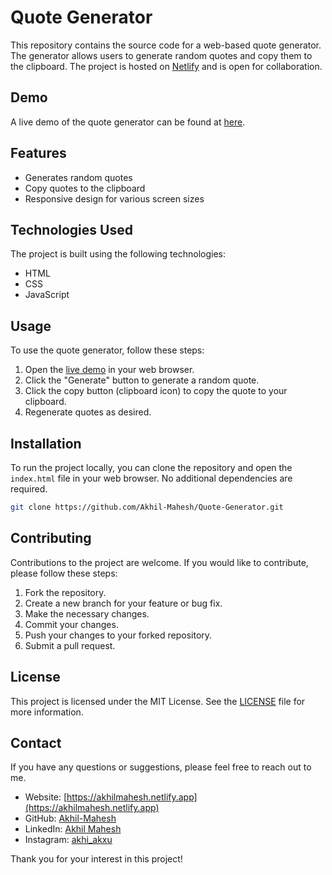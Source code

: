 # Quote Generator

This repository contains the source code for a web-based quote generator. The generator allows users to generate random quotes and copy them to the clipboard. The project is hosted on [Netlify](https://www.netlify.com/) and is open for collaboration.

## Demo

A live demo of the quote generator can be found at [here](https://akhil-quote-generator.netlify.app/).

## Features

- Generates random quotes
- Copy quotes to the clipboard
- Responsive design for various screen sizes

## Technologies Used

The project is built using the following technologies:

- HTML
- CSS
- JavaScript

## Usage

To use the quote generator, follow these steps:

1. Open the [live demo](https://akhil-quote-generator.netlify.app/) in your web browser.
2. Click the "Generate" button to generate a random quote.
3. Click the copy button (clipboard icon) to copy the quote to your clipboard.
4. Regenerate quotes as desired.

## Installation

To run the project locally, you can clone the repository and open the `index.html` file in your web browser. No additional dependencies are required.

```bash
git clone https://github.com/Akhil-Mahesh/Quote-Generator.git
```

## Contributing

Contributions to the project are welcome. If you would like to contribute, please follow these steps:

1. Fork the repository.
2. Create a new branch for your feature or bug fix.
3. Make the necessary changes.
4. Commit your changes.
5. Push your changes to your forked repository.
6. Submit a pull request.

## License

This project is licensed under the MIT License. See the [LICENSE](LICENSE) file for more information.

## Contact

If you have any questions or suggestions, please feel free to reach out to me.

- Website: [https://akhilmahesh.netlify.app](https://akhilmahesh.netlify.app)
- GitHub: [Akhil-Mahesh](https://github.com/Akhil-Mahesh)
- LinkedIn: [Akhil Mahesh](https://www.linkedin.com/in/akhil--mahesh)
- Instagram: [akhi_akxu](https://www.instagram.com/akhi_akxu)

Thank you for your interest in this project!
